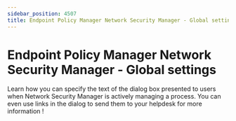 ```yaml
---
sidebar_position: 4507
title: Endpoint Policy Manager Network Security Manager - Global settings
---
```


# Endpoint Policy Manager Network Security Manager - Global settings

Learn how you can specify the text of the dialog box presented to users when Network Security Manager is actively managing a process. You can even use links in the dialog to send them to your helpdesk for more information !